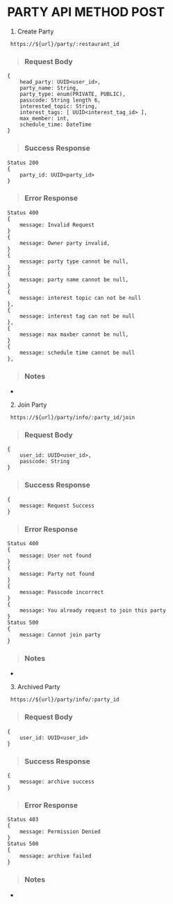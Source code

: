 # PARTY API METHOD POST

1. Create Party

` https://${url}/party/:restaurant_id`

> ### Request Body

```
{
    head_party: UUID<user_id>,
    party_name: String,
    party_type: enum(PRIVATE, PUBLIC),
    passcode: String length 6,
    interested_topic: String,
    interest_tags: [ UUID<interest_tag_id> ],
    max_member: int,
    schedule_time: DateTime
}
```

> ### Success Response

```
Status 200
{
    party_id: UUID<party_id>
}
```

> ### Error Response

```
Status 400
{
    message: Invalid Request
}
{
    message: Owner party invalid,
}
{
    message: party type cannot be null,
}
{
    message: party name cannot be null,
}
{
    message: interest topic can not be null
},
{
    message: interest tag can not be null
},
{
    message: max maxber cannot be null,
}
{
    message: schedule time cannot be null
},
```

> ### Notes

-

2. Join Party

` https://${url}/party/info/:party_id/join`

> ### Request Body

```
{
    user_id: UUID<user_id>,
    passcode: String
}
```

> ### Success Response

```
{
    message: Request Success
}
```

> ### Error Response

```
Status 400
{
    message: User not found
}
{
    message: Party not found
}
{
    message: Passcode incorrect
}
{
    message: You already request to join this party
}
Status 500
{
    message: Cannot join party
}
```

> ### Notes

-

3. Archived Party

` https://${url}/party/info/:party_id`

> ### Request Body

```
{
    user_id: UUID<user_id>
}
```

> ### Success Response

```
{
    message: archive success
}
```

> ### Error Response

```
Status 403
{
    message: Permission Denied
}
Status 500
{
    message: archive failed
}
```

> ### Notes

-
